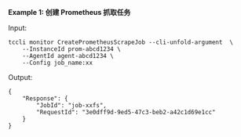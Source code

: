 **Example 1: 创建 Prometheus 抓取任务**



Input: 

```
tccli monitor CreatePrometheusScrapeJob --cli-unfold-argument  \
    --InstanceId prom-abcd1234 \
    --AgentId agent-abcd1234 \
    --Config job_name:xx
```

Output: 
```
{
    "Response": {
        "JobId": "job-xxfs",
        "RequestId": "3e0dff9d-9ed5-47c3-beb2-a42c1d69e1cc"
    }
}
```

